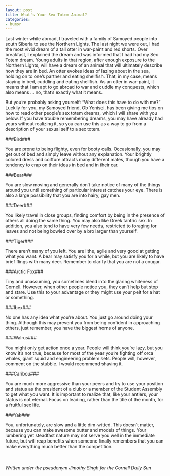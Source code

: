```yaml
---
layout: post
title: What's Your Sex Totem Animal?
categories: 
- humor
---
```

Last winter while abroad, I traveled with a family of Samoyed people into south Siberia to see the Northern Lights. The last night we were out, I had the most vivid dream of a tall otter in war-paint and red shorts. Over breakfast, I explained the dream and was informed that I had had my Sex Totem dream. Young adults in that region, after enough exposure to the Northern Lights, will have a dream of an animal that will ultimately describe how they are in bed. An otter evokes ideas of lazing about in the sea, holding on to one’s partner and eating shellfish. That, in my case, means staying in bed, cuddling and eating shellfish. As an otter in war-paint, it means that I am apt to go abroad to war and cuddle my conquests, which also means … no, that’s exactly what it means.  

But you’re probably asking yourself: “What does this have to do with me?”  Luckily for you, my Samoyed friend, Ob Yenisei, has been giving me tips on how to read other people’s sex totem dreams, which I will share with you below. If you have trouble remembering dreams, you may have already had yours without realizing it, so you can use this as a way to go from a description of your sexual self to a sex totem.
<!-- more -->

###Bird###

You are prone to being flighty, even for booty calls.  Occasionally, you may get out of bed and simply leave without any explanation. Your brightly colored dress and coiffure attracts many different mates, though you have a tendency to crap on their ideas in bed and in their car. 

###Bear###

You are slow moving and generally don’t take notice of many of the things around you until something of particular interest catches your eye. There is also a large possibility that you are into hairy, gay men. 

###Deer###

You likely travel in close groups, finding comfort by being in the presence of others all doing the same thing. You may also like Greek tantric sex. In addition, you also tend to have very few needs, restricted to foraging for leaves and not being bowled over by a bro larger than yourself. 

###Tiger###

There aren’t many of you left.  You are lithe, agile and very good at getting what you want. A bear may satisfy you for a while, but you are likely to have brief flings with many deer. Remember to clarify that you are not a cougar. 

###Arctic Fox###

Tiny and unassuming, you sometimes blend into the glaring whiteness of Cornell.  However, when other people notice you, they can’t help but stop and stare.  Use this to your advantage or they might use your pelt for a hat or something. 

###Ibex###

No one has any idea what you’re about. You just go around doing your thing. Although this may prevent you from being confident in approaching others, just remember, you have the biggest horns of anyone.

###Walrus###

You might only get action once a year. People will think you’re lazy, but you know it’s not true, because for most of the year you’re fighting off orca whales, giant squid and engineering problem sets.  People will, however, comment on the stubble.  I would recommend shaving it. 

###Caribou###

You are much more aggressive than your peers and try to use your position and status as the president of a club or a member of the Student Assembly to get what you want. It is important to realize that, like your antlers, your status is not eternal. Focus on leading, rather than the title of the month, for a fruitful sex life.

###Yak###

You, unfortunately, are slow and a little dim-witted. This doesn’t matter, because you can make awesome butter and models of things. Your lumbering yet steadfast nature may not serve you well in the immediate future, but will reap benefits when someone finally remembers that you can make everything much better than the competition.  
<br/><br/><br/>
*Written under the pseudonym Jimothy Singh for the Cornell Daily Sun*